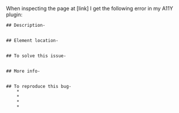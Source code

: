 When inspecting the page at [link] I get the following error in my A11Y plugin:

```
## Description-


## Element location-


## To solve this issue-


## More info-


## To reproduce this bug-
    *
    *
    *
    *

```
